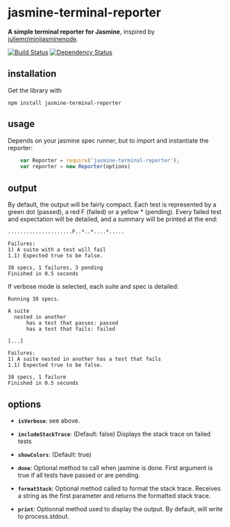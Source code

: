 # jasmine-terminal-reporter
**A simple terminal reporter for Jasmine**, inspired by [juliemr/minijasminenode](https://github.com/juliemr/minijasminenode).

[![Build Status][travis-image]][travis-url] [![Dependency Status][david-image]][david-url]

installation
------------

Get the library with

    npm install jasmine-terminal-reporter

usage
-----

Depends on your jasmine spec runner, but to import and instantiate the reporter:

```javascript
    var Reporter = require('jasmine-terminal-reporter');
    var reporter = new Reporter(options)
```

output
------

By default, the output will be fairly compact. Each test is represented by a green dot (passed), a red F (failed) or a yellow * (pending). Every failed test and expectation will be detailed, and a summary will be printed at the end:

```
.....................F..*..*....*.....

Failures:
1) A suite with a test will fail
1.1) Expected true to be false.

38 specs, 1 failures, 3 pending
Finished in 0.5 seconds
```

If verbose mode is selected, each suite and spec is detailed:
```
Running 38 specs.

A suite
  nested in another
      has a test that passes: passed
      has a test that fails: failed

[...]

Failures:
1) A suite nested in another has a test that fails
1.1) Expected true to be false.

38 specs, 1 failure
Finished in 0.5 seconds
```

options
-------
* **`isVerbose`**: see above.

* **`includeStackTrace`**: (Default: false) Displays the stack trace on failed tests

* **`showColors`**: (Default: true)

* **`done`**: Optional method to call when jasmine is done. First argument is true if all tests have passed
 or are pending.

* **`formatStack`**: Optional method called to format the stack trace. Receives a string as the first parameter and returns the formatted stack trace.

* **`print`**: Optionnal method used to display the output. By default, will write to process.stdout.

[travis-image]: https://travis-ci.org/jbblanchet/jasmine-terminal-reporter.svg?branch=master
[travis-url]: https://travis-ci.org/jbblanchet/jasmine-terminal-reporter
[david-image]: https://david-dm.org/jbblanchet/jasmine-terminal-reporter.svg
[david-url]: https://david-dm.org/jbblanchet/jasmine-terminal-reporter
